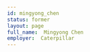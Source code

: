 ```yaml
---
id: mingyong_chen
status: former
layout: page
full_name:  Mingyong Chen
employer:  Caterpillar
---
```

